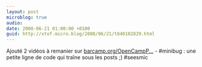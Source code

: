 ```yaml
---
layout: post
microblog: true
audio: 
date: 2008-06-21 01:00:00 +0100
guid: http://xtof.micro.blog/2008/06/21/t840102829.html
---
```

Ajouté 2 vidéos à remanier sur [barcamp.org/OpenCampP...](http://barcamp.org/OpenCampParis) - #minibug : une petite ligne de code qui traîne sous les posts ;) #seesmic
